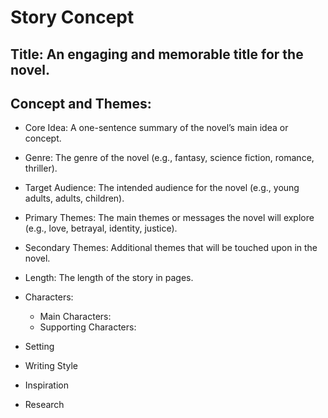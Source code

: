 # Story Concept

## Title: An engaging and memorable title for the novel.

## Concept and Themes:
- Core Idea: A one-sentence summary of the novel’s main idea or concept.

- Genre: The genre of the novel (e.g., fantasy, science fiction, romance, thriller).

- Target Audience: The intended audience for the novel (e.g., young adults, adults, children).

- Primary Themes: The main themes or messages the novel will explore (e.g., love, betrayal, identity, justice).

- Secondary Themes: Additional themes that will be touched upon in the novel.

- Length: The length of the story in pages.

- Characters: 
    - Main Characters: 
    - Supporting Characters:

- Setting

- Writing Style

- Inspiration

- Research